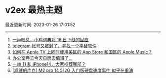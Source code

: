 # v2ex 最热主题

最近更新时间: 2023-01-26 17:01:52

--- 
1. [一声叹息，小鸡词典对 16 日下线的回应](https://www.v2ex.com/t/910656) 
2. [telegram 帐号又被封了，寻找一个平替软件](https://www.v2ex.com/t/910653) 
3. [如何在 Apple TV 上同时使用美区的 App Store 和国区的 Apple Music？](https://www.v2ex.com/t/910667) 
4. [办公室卷王今天自愿去值班了…](https://www.v2ex.com/t/910675) 
5. [一加 11 和 iPhone14，大家推荐哪部？](https://www.v2ex.com/t/910654) 
6. [[鸡贼的库克] M2 pro 14 512G 入门版硬盘速度事件 似乎在重演](https://www.v2ex.com/t/910672) 
